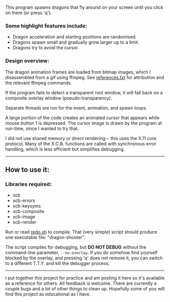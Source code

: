 This program spawns dragons that fly around on your screen until you click on them (or press 'q').

### Some highlight features include:
- Dragon acceleration and starting positions are randomised.
- Dragons spawn small and gradually grow larger up to a limit.
- Dragons try to avoid the cursor.

### Design overview:

The dragon animation frames are loaded from bitmap images, which I disassembled from a gif using ffmpeg. See [references.txt](assets/references.txt) for attribution and the relevant ffmpeg commands.

If the program fails to detect a transparent root window, it will fall back on a composite overlay window (pseudo-transparency).

Separate threads are run for the event, animation, and spawn loops.

A large portion of the code creates an animated cursor that appears while mouse button 1 is depressed. The cursor image is drawn by the program at run-time, since I wanted to try that.

I did not use shared memory or direct rendering-- this uses the X.11 core protocol. Many of the X.C.B. functions are called with synchronous error handling, which is less efficient but simplifies debugging.

---

## How to use it:

### Libraries required:
- xcb
- xcb-errors
- xcb-keysyms
- xcb-composite
- xcb-image
- xcb-render

Run or read [redo.sh](redo.sh) to compile. That (very simple) script should produce one executable file: "dragon-shooter".

The script compiles for debugging, but **DO NOT DEBUG** without the command-line parameter, `--no-overlay`. If you do somehow find yourself blocked by the overlay, and pressing 'q' does not remove it, you can switch to a different T.T.Y. and kill the debugger process.

---

I put together this project for practice and am posting it here so it's available as a reference for others. All feedback is welcome. There are currently a couple bugs and a lot of other things to clean up. Hopefully some of you will find this project as educational as I have.

